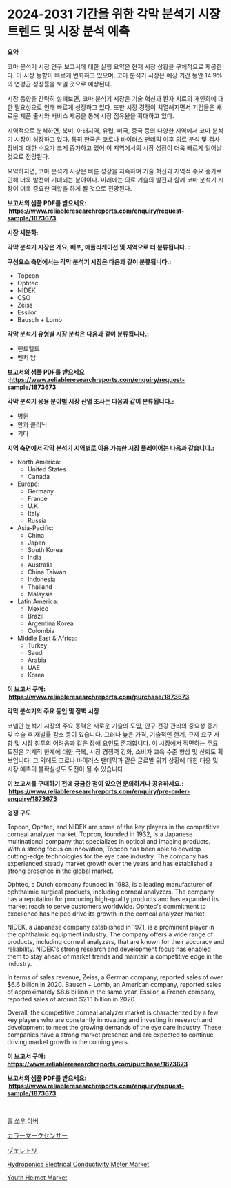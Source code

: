 <p><h1>2024-2031 기간을 위한 각막 분석기 시장 트렌드 및 시장 분석 예측</h1></p><p><strong>요약</strong></p>
<p><p>코마 분석기 시장 연구 보고서에 대한 실행 요약은 현재 시장 상황을 구체적으로 제공한다. 이 시장 동향이 빠르게 변화하고 있으며, 코마 분석기 시장은 예상 기간 동안 14.9%의 연평균 성장률을 보일 것으로 예상된다. </p><p>시장 동향을 간략히 살펴보면, 코마 분석기 시장은 기술 혁신과 환자 치료의 개인화에 대한 필요성으로 인해 빠르게 성장하고 있다. 또한 시장 경쟁이 치열해지면서 기업들은 새로운 제품 출시와 서비스 제공을 통해 시장 점유율을 확대하고 있다. </p><p>지역적으로 분석하면, 북미, 아태지역, 유럽, 미국, 중국 등의 다양한 지역에서 코마 분석기 시장이 성장하고 있다. 특히 한국은 코로나 바이러스 팬데믹 이후 의료 분석 및 검사 장비에 대한 수요가 크게 증가하고 있어 이 지역에서의 시장 성장이 더욱 빠르게 일어날 것으로 전망된다.</p><p>요약하자면, 코마 분석기 시장은 빠른 성장을 지속하며 기술 혁신과 지역적 수요 증가로 인해 더욱 발전이 기대되는 분야이다. 미래에는 의료 기술의 발전과 함께 코마 분석기 시장이 더욱 중요한 역할을 하게 될 것으로 전망된다.</p></p>
<p><strong>보고서의 샘플 PDF를 받으세요: &nbsp;<a href="https://www.reliableresearchreports.com/enquiry/request-sample/1873673">https://www.reliableresearchreports.com/enquiry/request-sample/1873673</a></strong></p>
<p><strong>시장 세분화:</strong></p>
<p><strong> 각막 분석기 시장은 개요, 배포, 애플리케이션 및 지역으로 더 분류됩니다. :</strong></p>
<p><strong>구성요소 측면에서는 각막 분석기 시장은 다음과 같이 분류됩니다.:</strong></p>
<p><ul><li>Topcon</li><li>Ophtec</li><li>NIDEK</li><li>CSO</li><li>Zeiss</li><li>Essilor</li><li>Bausch + Lomb</li></ul></p>
<p><strong> 각막 분석기 유형별 시장 분석은 다음과 같이 분류됩니다.:</strong></p>
<p><ul><li>핸드헬드</li><li>벤치 탑</li></ul></p>
<p><strong>보고서의 샘플 PDF를 받으세요 :<a href="https://www.reliableresearchreports.com/enquiry/request-sample/1873673">https://www.reliableresearchreports.com/enquiry/request-sample/1873673</a></strong></p>
<p><strong> 각막 분석기 응용 분야별 시장 산업 조사는 다음과 같이 분류됩니다.:</strong></p>
<p><ul><li>병원</li><li>안과 클리닉</li><li>기타</li></ul></p>
<p><strong>지역 측면에서 각막 분석기 지역별로 이용 가능한 시장 플레이어는 다음과 같습니다.:</strong></p>
<p><ul>
    <li>
        North America:
        <ul>
            <li>United States</li>
            <li>Canada</li>
        </ul>
    </li>
    <li>
        Europe:
        <ul>
            <li>Germany</li>
            <li>France</li>
            <li>U.K.</li>
            <li>Italy</li>
            <li>Russia</li>
        </ul>
    </li>
    <li>
        Asia-Pacific:
        <ul>
            <li>China</li>
            <li>Japan</li>
            <li>South Korea</li>
            <li>India</li>
            <li>Australia</li>
            <li>China Taiwan</li>
            <li>Indonesia</li>
            <li>Thailand</li>
            <li>Malaysia</li>
        </ul>
    </li>
    <li>
        Latin America:
        <ul>
            <li>Mexico</li>
            <li>Brazil</li>
            <li>Argentina Korea</li>
            <li>Colombia</li>
        </ul>
    </li>
    <li>
        Middle East & Africa:
        <ul>
            <li>Turkey</li>
            <li>Saudi</li>
            <li>Arabia</li>
            <li>UAE</li>
            <li>Korea</li>
        </ul>
    </li>
    </ul></p>
<p><strong>이 보고서 구매: &nbsp;<a href="https://www.reliableresearchreports.com/purchase/1873673">https://www.reliableresearchreports.com/purchase/1873673</a></strong></p>
<p><strong>각막 분석기의 주요 동인 및 장벽 시장</strong></p>
<p><p>코넬안 분석기 시장의 주요 동력은 새로운 기술의 도입, 안구 건강 관리의 중요성 증가 및 수술 후 재발률 감소 등이 있습니다. 그러나 높은 가격, 기술적인 한계, 규제 요구 사항 및 시장 침투의 어려움과 같은 장애 요인도 존재합니다. 이 시장에서 직면하는 주요 도전은 기계적 한계에 대한 극복, 시장 경쟁력 강화, 소비자 교육 수준 향상 및 신뢰도 확보입니다. 그 외에도 코로나 바이러스 팬데믹과 같은 글로벌 위기 상황에 대한 대응 및 시장 예측의 불확실성도 도전이 될 수 있습니다.</p></p>
<p><strong>이 보고서를 구매하기 전에 궁금한 점이 있으면 문의하거나 공유하세요.: &nbsp;<a href="https://www.reliableresearchreports.com/enquiry/pre-order-enquiry/1873673">https://www.reliableresearchreports.com/enquiry/pre-order-enquiry/1873673</a></strong></p>
<p><strong>경쟁 구도</strong></p>
<p><p>Topcon, Ophtec, and NIDEK are some of the key players in the competitive corneal analyzer market. Topcon, founded in 1932, is a Japanese multinational company that specializes in optical and imaging products. With a strong focus on innovation, Topcon has been able to develop cutting-edge technologies for the eye care industry. The company has experienced steady market growth over the years and has established a strong presence in the global market. </p><p>Ophtec, a Dutch company founded in 1983, is a leading manufacturer of ophthalmic surgical products, including corneal analyzers. The company has a reputation for producing high-quality products and has expanded its market reach to serve customers worldwide. Ophtec's commitment to excellence has helped drive its growth in the corneal analyzer market.</p><p>NIDEK, a Japanese company established in 1971, is a prominent player in the ophthalmic equipment industry. The company offers a wide range of products, including corneal analyzers, that are known for their accuracy and reliability. NIDEK's strong research and development focus has enabled them to stay ahead of market trends and maintain a competitive edge in the industry.</p><p>In terms of sales revenue, Zeiss, a German company, reported sales of over $6.6 billion in 2020. Bausch + Lomb, an American company, reported sales of approximately $8.6 billion in the same year. Essilor, a French company, reported sales of around $21.1 billion in 2020.</p><p>Overall, the competitive corneal analyzer market is characterized by a few key players who are constantly innovating and investing in research and development to meet the growing demands of the eye care industry. These companies have a strong market presence and are expected to continue driving market growth in the coming years.</p></p>
<p><strong>이 보고서 구매: &nbsp; <a href="https://www.reliableresearchreports.com/purchase/1873673">https://www.reliableresearchreports.com/purchase/1873673</a></strong></p>
<p><strong>보고서의 샘플 PDF를 받으세요: &nbsp;<a href="https://www.reliableresearchreports.com/enquiry/request-sample/1873673">https://www.reliableresearchreports.com/enquiry/request-sample/1873673</a></strong><strong></strong></p>
<p>&nbsp;</p>
<p><p><a href="https://github.com/xvz497517413/Market-Research-Report-List-1/blob/main/63733302776.md">홀 쏘우 아버</a></p><p><a href="https://github.com/mcbeesbxa270/Market-Research-Report-List-1/blob/main/68945143145.md">カラーマークセンサー</a></p><p><a href="https://github.com/ksxzwxabcuynh011/Market-Research-Report-List-1/blob/main/45786263144.md">ヴェレトリ</a></p><p><a href="https://issuu.com/reportprime-2/docs/hydroponics-electrical-conductivity-meter-market-s">Hydroponics Electrical Conductivity Meter Market</a></p><p><a href="https://github.com/mahnoor2003/Market-Research-Report-List-3/blob/main/youth-helmet-market.md">Youth Helmet Market</a></p></p>